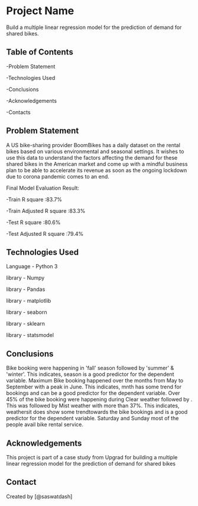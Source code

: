 # Project Name
Build a multiple linear regression model for the prediction of demand for shared bikes.

## Table of Contents

-Problem Statement

-Technologies Used

-Conclusions

-Acknowledgements

-Contacts

## Problem Statement

A US bike-sharing provider BoomBikes has a daily dataset on the rental bikes based on various environmental and seasonal settings. It wishes to use this data to understand the factors affecting the demand for these shared bikes in the American market and come up with a mindful business plan to be able to accelerate its revenue as soon as the ongoing lockdown due to corona pandemic comes to an end.

Final Model Evaluation Result:

-Train R square :83.7%

-Train Adjusted R square :83.3%

-Test R square :80.6%

-Test Adjusted R square :79.4%

## Technologies Used
Language - Python 3

library - Numpy

library - Pandas

library - matplotlib

library - seaborn

library - sklearn

library - statsmodel

## Conclusions

Bike booking were happening in 'fall' season followed by 'summer' & 'winter'. This indicates, season is a good predictor for the dependent variable.
Maximum Bike booking happened over the months from May to September with a peak in June. This indicates, mnth has some trend for bookings and can be a good predictor for the dependent variable.
Over 45% of the bike booking were happening during Clear weather followed by . This was followed by Mist weather with more than 37%. This indicates, weathersit does show some trendtowards the bike bookings and is a good predictor for the dependent variable.
Saturday and Sunday most of the people avail bike rental service.

## Acknowledgements
This project is part of a case study from Upgrad for building a multiple linear regression model for the prediction of demand for shared bikes


## Contact
Created by [@saswatdash]
